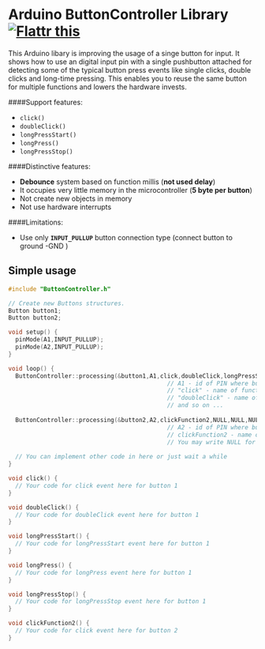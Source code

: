 Arduino ButtonController Library <a href="https://flattr.com/submit/auto?fid=9zwvgy&url=https%3A%2F%2Fgithub.com%2Ftepikin%2FArduinoButtonController" target="_blank"><img src="http://api.flattr.com/button/flattr-badge-large.png" alt="Flattr this" title="Flattr this" border="0" /></a>
===

This Arduino libary is improving the usage of a singe button for input.
It shows how to use an digital input pin with a single pushbutton attached
for detecting some of the typical button press events like single clicks, double clicks and long-time pressing.
This enables you to reuse the same button for multiple functions and lowers the hardware invests.

####Support features:
 - `click()`
 - `doubleClick()`
 - `longPressStart()`
 - `longPress()`
 - `longPressStop()`

####Distinctive features:
 - **Debounce** system based on function millis (**not used delay**)
 - It occupies very little memory in the microcontroller (**5 byte per button**)
 - Not create new objects in memory
 - Not use hardware interrupts

####Limitations:
 - Use only **`INPUT_PULLUP`** button connection type (connect button to ground -GND )


## Simple usage

```C++
#include "ButtonController.h"

// Create new Buttons structures.  
Button button1;
Button button2;

void setup() {
  pinMode(A1,INPUT_PULLUP);
  pinMode(A2,INPUT_PULLUP);
} 

void loop() {
  ButtonController::processing(&button1,A1,click,doubleClick,longPressStart,longPressStop,longPress);  
                                             // A1 - id of PIN where button1 connected
                                             // "click" - name of function for click event
                                             // "doubleClick" - name of function for doubleClick event 
                                             // and so on ...
  
  ButtonController::processing(&button2,A2,clickFunction2,NULL,NULL,NULL,NULL);   
                                             // A2 - id of PIN where button2 connected
                                             // clickFunction2 - name of function for click event for button2
                                             // You may write NULL for unused functions
  
  // You can implement other code in here or just wait a while 
} 

void click() {
  // Your code for click event here for button 1
}

void doubleClick() {
  // Your code for doubleClick event here for button 1
}

void longPressStart() {
  // Your code for longPressStart event here for button 1
}

void longPress() {
  // Your code for longPress event here for button 1
}

void longPressStop() {
  // Your code for longPressStop event here for button 1
}

void clickFunction2() {
  // Your code for click event here for button 2
} 
```
